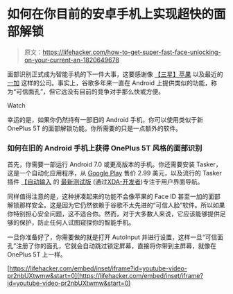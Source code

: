 # 如何在你目前的安卓手机上实现超快的面部解锁

> 原文：<https://lifehacker.com/how-to-get-super-fast-face-unlocking-on-your-current-an-1820649678>

面部识别正式成为智能手机的下一件大事，这要感谢像 [【三星】](https://gizmodo.com/its-alarmingly-easy-to-hack-the-galaxy-s8s-iris-scanner-1795466164)[苹果](https://lifehacker.com/what-you-need-to-know-about-face-id-on-the-iphone-x-1804641406) 以及最近的 [一加](https://lifehacker.com/how-the-oneplus-5t-stacks-up-to-its-smartphone-competit-1820514848) 这样的公司。事实上，谷歌多年来一直在 Android 上提供类似的功能，称为“可信面孔”，但它远没有目前的竞争对手那么快或方便。

Watch

幸运的是，如果你仍然持有一部旧的 Android 手机，你可以使用类似于新 OnePlus 5T 的面部解锁功能。你所需要的只是一点额外的软件。

### 如何在旧的 Android 手机上获得 OnePlus 5T 风格的面部识别

首先，你需要一部运行 Android 7.0 或更高版本的手机。你还需要安装 Tasker，这是一个自动化应用程序，从 [Google Play](https://play.google.com/store/apps/details?id=net.dinglisch.android.taskerm&hl=en) 售价 2.99 美元，以及流行的 Tasker 插件 [【自动输入](https://lifehacker.com/autoinput-for-tasker-automates-any-ui-interaction-for-t-1646593876) 的 [最新测试版](https://plus.google.com/u/0/+Jo%C3%A3oDias/posts/bybx567eVzt?cfem=) (通过[XDA-开发者](https://www.xda-developers.com/autoinput-update-mimics-oneplus-5t-face-unlock-android-7/))专注于用户界面导航。

同样值得注意的是，这种拼凑起来的功能不会像苹果的 Face ID 甚至一加的面部解锁那样安全。这是因为它仍然依赖于谷歌不太先进的“可信人脸”软件。所以如果你特别担心安全问题，这不适合你。然而，对于大多数人来说，它应该能够提供足够的保护，防止任何人试图窥探你的智能手机。

一旦你准备好了，你需要做的就是打开 AutoInput 并进行设置，这样一旦“可信面孔”注册了你的面孔，它就会自动跳过锁定屏幕，直接将你带到主屏幕，就像在 OnePlus 5T 上一样。

 [https://lifehacker.com/embed/inset/iframe?id=youtube-video-pr2nbUXtwmw&start=0](https://lifehacker.com/embed/inset/iframe?id=youtube-video-pr2nbUXtwmw&start=0)
